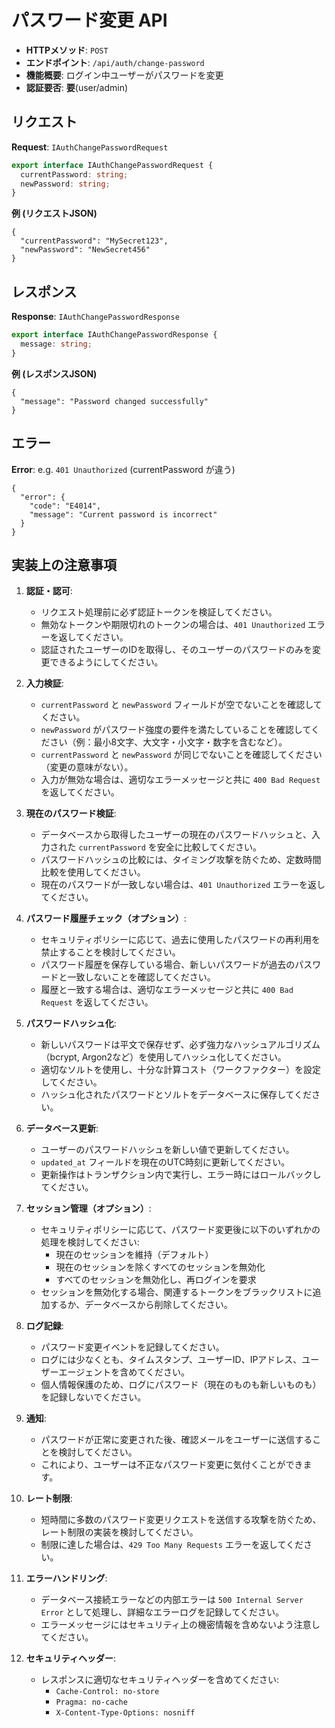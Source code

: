 # パスワード変更 API

- **HTTPメソッド**: `POST`
- **エンドポイント**: `/api/auth/change-password`
- **機能概要**: ログイン中ユーザーがパスワードを変更
- **認証要否**: **要**(user/admin)

## リクエスト

**Request**: `IAuthChangePasswordRequest`
```ts
export interface IAuthChangePasswordRequest {
  currentPassword: string;
  newPassword: string;
}
```

**例 (リクエストJSON)**
```jsonc
{
  "currentPassword": "MySecret123",
  "newPassword": "NewSecret456"
}
```

## レスポンス

**Response**: `IAuthChangePasswordResponse`
```ts
export interface IAuthChangePasswordResponse {
  message: string;
}
```

**例 (レスポンスJSON)**
```jsonc
{
  "message": "Password changed successfully"
}
```

## エラー

**Error**: e.g. `401 Unauthorized` (currentPassword が違う)
```jsonc
{
  "error": {
    "code": "E4014",
    "message": "Current password is incorrect"
  }
}
```

## 実装上の注意事項

1. **認証・認可**:
   - リクエスト処理前に必ず認証トークンを検証してください。
   - 無効なトークンや期限切れのトークンの場合は、`401 Unauthorized` エラーを返してください。
   - 認証されたユーザーのIDを取得し、そのユーザーのパスワードのみを変更できるようにしてください。

2. **入力検証**:
   - `currentPassword` と `newPassword` フィールドが空でないことを確認してください。
   - `newPassword` がパスワード強度の要件を満たしていることを確認してください（例：最小8文字、大文字・小文字・数字を含むなど）。
   - `currentPassword` と `newPassword` が同じでないことを確認してください（変更の意味がない）。
   - 入力が無効な場合は、適切なエラーメッセージと共に `400 Bad Request` を返してください。

3. **現在のパスワード検証**:
   - データベースから取得したユーザーの現在のパスワードハッシュと、入力された `currentPassword` を安全に比較してください。
   - パスワードハッシュの比較には、タイミング攻撃を防ぐため、定数時間比較を使用してください。
   - 現在のパスワードが一致しない場合は、`401 Unauthorized` エラーを返してください。

4. **パスワード履歴チェック（オプション）**:
   - セキュリティポリシーに応じて、過去に使用したパスワードの再利用を禁止することを検討してください。
   - パスワード履歴を保存している場合、新しいパスワードが過去のパスワードと一致しないことを確認してください。
   - 履歴と一致する場合は、適切なエラーメッセージと共に `400 Bad Request` を返してください。

5. **パスワードハッシュ化**:
   - 新しいパスワードは平文で保存せず、必ず強力なハッシュアルゴリズム（bcrypt, Argon2など）を使用してハッシュ化してください。
   - 適切なソルトを使用し、十分な計算コスト（ワークファクター）を設定してください。
   - ハッシュ化されたパスワードとソルトをデータベースに保存してください。

6. **データベース更新**:
   - ユーザーのパスワードハッシュを新しい値で更新してください。
   - `updated_at` フィールドを現在のUTC時刻に更新してください。
   - 更新操作はトランザクション内で実行し、エラー時にはロールバックしてください。

7. **セッション管理（オプション）**:
   - セキュリティポリシーに応じて、パスワード変更後に以下のいずれかの処理を検討してください:
     - 現在のセッションを維持（デフォルト）
     - 現在のセッションを除くすべてのセッションを無効化
     - すべてのセッションを無効化し、再ログインを要求
   - セッションを無効化する場合、関連するトークンをブラックリストに追加するか、データベースから削除してください。

8. **ログ記録**:
   - パスワード変更イベントを記録してください。
   - ログには少なくとも、タイムスタンプ、ユーザーID、IPアドレス、ユーザーエージェントを含めてください。
   - 個人情報保護のため、ログにパスワード（現在のものも新しいものも）を記録しないでください。

9. **通知**:
   - パスワードが正常に変更された後、確認メールをユーザーに送信することを検討してください。
   - これにより、ユーザーは不正なパスワード変更に気付くことができます。

10. **レート制限**:
    - 短時間に多数のパスワード変更リクエストを送信する攻撃を防ぐため、レート制限の実装を検討してください。
    - 制限に達した場合は、`429 Too Many Requests` エラーを返してください。

11. **エラーハンドリング**:
    - データベース接続エラーなどの内部エラーは `500 Internal Server Error` として処理し、詳細なエラーログを記録してください。
    - エラーメッセージにはセキュリティ上の機密情報を含めないよう注意してください。

12. **セキュリティヘッダー**:
    - レスポンスに適切なセキュリティヘッダーを含めてください:
      - `Cache-Control: no-store`
      - `Pragma: no-cache`
      - `X-Content-Type-Options: nosniff`